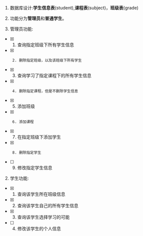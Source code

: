 1. 数据库设计:**学生信息表**(student),**课程表**(subject)，**班级表**(grade)
2. 功能分为**管理员**和**普通学生**。

1. 管理员功能:
- [x]   1. 查询指定班级下所有学生信息
- [x]      2. 删除指定班级，以及该班级下所有学生
- [x]   3. 查询学习了指定课程下的所有学生信息
- [x]      4. 删除指定课程，但是不删除学生信息
- [x]   5. 添加班级
- [x]      6. 添加课程
- [x]   7. 在指定班级下添加学生
- [x]      8. 删除指定学生
- [ ]   9. 修改指定学生信息

2. 学生功能:
- [x]   1. 查询该学生所在班级信息
- [x]   2. 查询该学生自己的所有学生信息
- [x]   3. 查询该学生选择学习的可能
- [ ]   4. 修改该学生的个人信息
